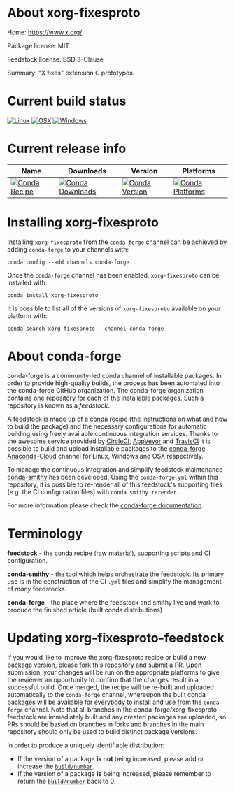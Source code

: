 About xorg-fixesproto
=====================

Home: https://www.x.org/

Package license: MIT

Feedstock license: BSD 3-Clause

Summary: "X fixes" extension C prototypes.



Current build status
====================

[![Linux](https://img.shields.io/circleci/project/github/conda-forge/xorg-fixesproto-feedstock/master.svg?label=Linux)](https://circleci.com/gh/conda-forge/xorg-fixesproto-feedstock)
[![OSX](https://img.shields.io/travis/conda-forge/xorg-fixesproto-feedstock/master.svg?label=macOS)](https://travis-ci.org/conda-forge/xorg-fixesproto-feedstock)
[![Windows](https://img.shields.io/appveyor/ci/conda-forge/xorg-fixesproto-feedstock/master.svg?label=Windows)](https://ci.appveyor.com/project/conda-forge/xorg-fixesproto-feedstock/branch/master)

Current release info
====================

| Name | Downloads | Version | Platforms |
| --- | --- | --- | --- |
| [![Conda Recipe](https://img.shields.io/badge/recipe-xorg--fixesproto-green.svg)](https://anaconda.org/conda-forge/xorg-fixesproto) | [![Conda Downloads](https://img.shields.io/conda/dn/conda-forge/xorg-fixesproto.svg)](https://anaconda.org/conda-forge/xorg-fixesproto) | [![Conda Version](https://img.shields.io/conda/vn/conda-forge/xorg-fixesproto.svg)](https://anaconda.org/conda-forge/xorg-fixesproto) | [![Conda Platforms](https://img.shields.io/conda/pn/conda-forge/xorg-fixesproto.svg)](https://anaconda.org/conda-forge/xorg-fixesproto) |

Installing xorg-fixesproto
==========================

Installing `xorg-fixesproto` from the `conda-forge` channel can be achieved by adding `conda-forge` to your channels with:

```
conda config --add channels conda-forge
```

Once the `conda-forge` channel has been enabled, `xorg-fixesproto` can be installed with:

```
conda install xorg-fixesproto
```

It is possible to list all of the versions of `xorg-fixesproto` available on your platform with:

```
conda search xorg-fixesproto --channel conda-forge
```


About conda-forge
=================

conda-forge is a community-led conda channel of installable packages.
In order to provide high-quality builds, the process has been automated into the
conda-forge GitHub organization. The conda-forge organization contains one repository
for each of the installable packages. Such a repository is known as a *feedstock*.

A feedstock is made up of a conda recipe (the instructions on what and how to build
the package) and the necessary configurations for automatic building using freely
available continuous integration services. Thanks to the awesome service provided by
[CircleCI](https://circleci.com/), [AppVeyor](http://www.appveyor.com/)
and [TravisCI](https://travis-ci.org/) it is possible to build and upload installable
packages to the [conda-forge](https://anaconda.org/conda-forge)
[Anaconda-Cloud](http://docs.anaconda.org/) channel for Linux, Windows and OSX respectively.

To manage the continuous integration and simplify feedstock maintenance
[conda-smithy](http://github.com/conda-forge/conda-smithy) has been developed.
Using the ``conda-forge.yml`` within this repository, it is possible to re-render all of
this feedstock's supporting files (e.g. the CI configuration files) with ``conda smithy rerender``.

For more information please check the [conda-forge documentation](https://conda-forge.org/docs/).

Terminology
===========

**feedstock** - the conda recipe (raw material), supporting scripts and CI configuration.

**conda-smithy** - the tool which helps orchestrate the feedstock.
                   Its primary use is in the construction of the CI ``.yml`` files
                   and simplify the management of *many* feedstocks.

**conda-forge** - the place where the feedstock and smithy live and work to
                  produce the finished article (built conda distributions)


Updating xorg-fixesproto-feedstock
==================================

If you would like to improve the xorg-fixesproto recipe or build a new
package version, please fork this repository and submit a PR. Upon submission,
your changes will be run on the appropriate platforms to give the reviewer an
opportunity to confirm that the changes result in a successful build. Once
merged, the recipe will be re-built and uploaded automatically to the
`conda-forge` channel, whereupon the built conda packages will be available for
everybody to install and use from the `conda-forge` channel.
Note that all branches in the conda-forge/xorg-fixesproto-feedstock are
immediately built and any created packages are uploaded, so PRs should be based
on branches in forks and branches in the main repository should only be used to
build distinct package versions.

In order to produce a uniquely identifiable distribution:
 * If the version of a package **is not** being increased, please add or increase
   the [``build/number``](http://conda.pydata.org/docs/building/meta-yaml.html#build-number-and-string).
 * If the version of a package **is** being increased, please remember to return
   the [``build/number``](http://conda.pydata.org/docs/building/meta-yaml.html#build-number-and-string)
   back to 0.